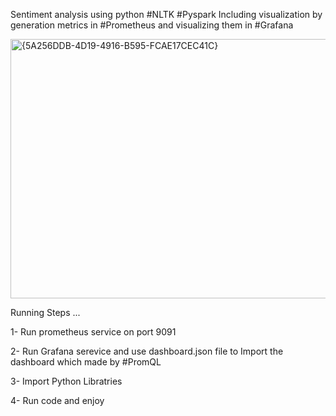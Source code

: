 Sentiment analysis using python 
#NLTK 
#Pyspark 
Including visualization by generation metrics in #Prometheus and visualizing them in #Grafana 

<img width="1367" height="415" alt="{5A256DDB-4D19-4916-B595-FCAE17CEC41C}" src="https://github.com/user-attachments/assets/2ad77843-bb69-4a71-afb5-221f30a041d9" />


Running Steps ...

1- Run prometheus service on port 9091 

2- Run Grafana serevice and use dashboard.json file to Import the dashboard which made by #PromQL 

3- Import Python Libratries 

4- Run code and enjoy 
